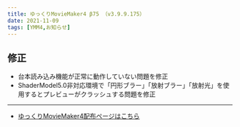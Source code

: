 ```yaml
---
title: ゆっくりMovieMaker4 β75 （v3.9.9.175）
date: 2021-11-09
tags: [YMM4,お知らせ]
---
```

## 修正
- 台本読み込み機能が正常に動作していない問題を修正
- ShaderModel5.0非対応環境で「円形ブラー」「放射ブラー」「放射光」を使用するとプレビューがクラッシュする問題を修正

---

- [ゆっくりMovieMaker4配布ページはこちら](../index.md)